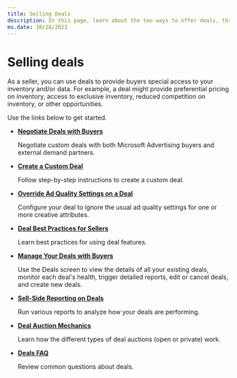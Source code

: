 ```yaml
---
title: Selling Deals
description: In this page, learn about the two ways to offer deals, through packages and by creating custom deals for buyers. Also go through a list Of links to get you started. 
ms.date: 10/28/2023
---
```



# Selling deals

As a seller, you can use deals to provide buyers special access to your inventory and/or data. For example, a deal might provide preferential pricing on inventory, access to exclusive inventory, reduced competition on inventory, or other opportunities.

<!--There are two ways to offer deals to buyers:

- **Packages** - Packages are pre-assembled combinations of your inventory and/or data. Buyers can browse packages and create deals from them "off-the-shelf," or they can use packages as a jumping-off point for deal negotiations.
- **Deals** - In cases where your packages don't meet a buyer's needs, you can create custom deals for buyers.-->

Use the links below to get started.

<!--- **[Create a Package](create-a-package.md)**

  Follow step-by-step instructions to create a new package.

- **[Share Your Packages with Buyers](share-your-packages-with-buyers.md)**

  Proactively commercialize your packages by sending links to both Microsoft Advertising and external buyers.

- **[Manage Your Packages](manage-your-packages.md)**

  Use the Packages screen to search your packages, view details about specific packages, edit package settings, create new packages, preview how your packages look to buyers, and more.-->

- **[Negotiate Deals with Buyers](negotiate-deals-with-buyers.md)**

  Negotiate custom deals with both Microsoft Advertising buyers and external demand partners.

- **[Create a Custom Deal](create-a-custom-deal.md)**

  Follow step-by-step instructions to create a custom deal.

- **[Override Ad Quality Settings on a Deal](override-ad-quality-settings-on-a-deal.md)**

  Configure your deal to ignore the usual ad quality settings for one or more creative attributes.

- **[Deal Best Practices for Sellers](deal-best-practices-for-sellers.md)**

  Learn best practices for using deal features.

- **[Manage Your Deals with Buyers](manage-your-deals-with-buyers.md)**

  Use the Deals screen to view the details of all your existing deals, monitor each deal's health, trigger detailed reports, edit or cancel deals, and create new deals.

- **[Sell-Side Reporting on Deals](sell-side-reporting-on-deals.md)**

  Run various reports to analyze how your deals are performing.

- **[Deal Auction Mechanics](deal-auction-mechanics.md)**

  Learn how the different types of deal auctions (open or private) work.

- **[Deals FAQ](deals-faq.md)**

  Review common questions about deals.
